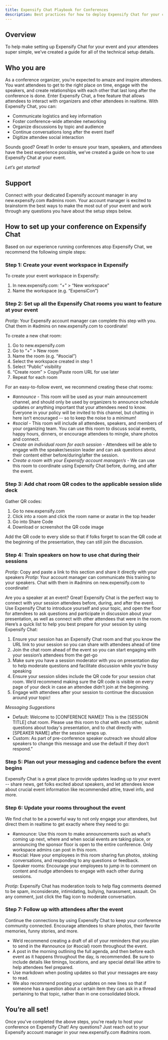 ```yaml
---
title: Expensify Chat Playbook for Conferences 
description: Best practices for how to deploy Expensify Chat for your conference
---
```

## Overview

To help make setting up Expensify Chat for your event and your attendees super simple, we’ve created a guide for all of the technical setup details.


## Who you are

As a conference organizer, you’re expected to amaze and inspire attendees. You want attendees to get to the right place on time, engage with the speakers, and create relationships with each other that last long after the conference is done. Enter Expensify Chat, a free feature that allows attendees to interact with organizers and other attendees in realtime. With Expensify Chat, you can: 

- Communicate logistics and key information
- Foster conference-wide attendee networking
- Organize discussions by topic and audience
- Continue conversations long after the event itself 
- Digitize attendee social interaction

Sounds good? Great! In order to ensure your team, speakers, and attendees have the best experience possible, we’ve created a guide on how to use Expensify Chat at your event. 

_Let’s get started!_


## Support

Connect with your dedicated Expensify account manager in any new.expensify.com #admins room. Your account manager is excited to brainstorm the best ways to make the most out of your event and work through any questions you have about the setup steps below. 


## How to set up your conference on Expensify Chat

Based on our experience running conferences atop Expensify Chat, we recommend the following simple steps:

### Step 1: Create your event workspace in Expensify 

To create your event workspace in Expensify:
1. In new.expensify.com: “+” > “New workspace” 
2. Name the workspace (e.g. “ExpensiCon”)

### Step 2: Set up all the Expensify Chat rooms you want to feature at your event

*Protip*: Your Expensify account manager can complete this step with you. Chat them in #admins on new.expensify.com to coordinate!

To create a new chat room:
1. Go to new.expensify.com
2. Go to “+” > New room  
3. Name the room (e.g. “#social”)
4. Select the workspace created in step 1
5. Select “Public” visibility 
6. “Create room” > Copy/Paste room URL for use later
7. Repeat for each room

For an easy-to-follow event, we recommend creating these chat rooms:

- *#announce* - This room will be used as your main announcement channel, and should only be used by organizers to announce schedule updates or anything important that your attendees need to know. Everyone in your policy will be invited to this channel, but chatting in here isn’t encouraged -- so to keep the noise to a minimum!
- *#social* - This room will include all attendees, speakers, and members of your organizing team. You can use this room to discuss social events, happy hours, dinners, or encourage attendees to mingle, share photos and connect. 
- *Create an individual room for each session* - Attendees will be able to engage with the speaker/session leader and can ask questions about their content either before/during/after the session.
- *Create a room with your Expensify account manager/s* - We can use this room to coordinate using Expensify Chat before, during, and after the event. 

### Step 3: Add chat room QR codes to the applicable session slide deck

Gather QR codes:
1. Go to new.expensify.com 
2. Click into a room and click the room name or avatar in the top header
3. Go into Share Code
4. Download or screenshot the QR code image

Add the QR code to every slide so that if folks forget to scan the QR code at the beginning of the presentation, they can still join the discussion. 

### Step 4: Train speakers on how to use chat during their sessions

*Protip*: Copy and paste a link to this section and share it directly with your speakers
*Protip*: Your account manager can communicate this training to your speakers. Chat with them in #admins on new.expensify.com to coordinate!

Are you a speaker at an event? Great! Expensify Chat is the perfect way to connect with your session attendees before, during, and after the event. Use Expensify Chat to introduce yourself and your topic, and open the floor for attendees to ask questions and participate in discussion about your presentation, as well as connect with other attendees that were in the room. Here’s a quick list to help you best prepare for your session by using Expensify Chat: 

1. Ensure your session has an Expensify Chat room and that you know the URL link to your session so you can share with attendees ahead of time
2. Join the chat room ahead of the event so you can start engaging with your session’s attendees from the get-go
3. Make sure you have a session moderator with you on presentation day to help moderate questions and facilitate discussion while you’re busy speaking
4. Ensure your session slides include the QR code for your session chat room. We’d recommend making sure the QR code is visible on every page of your deck in case an attendee didn’t join at the beginning. 
5. Engage with attendees after your session to continue the discussion around your topic!

*Messaging Suggestions*

- Default: Welcome to [CONFERENCE NAME]! This is the [SESSION TITLE] chat room. Please use this room to chat with each other, submit questions about today's presentation, and to chat directly with [SPEAKER NAME] after the session wraps up.
- Custom: As part of pre-conference speaker outreach we should allow speakers to change this message and use the default if they don’t respond.”

### Step 5: Plan out your messaging and cadence before the event begins

Expensify Chat is a great place to provide updates leading up to your event -- share news, get folks excited about speakers, and let attendees know about crucial event information like recommended attire, travel info, and more.

### Step 6: Update your rooms throughout the event 

We find chat to be a powerful way to not only engage your attendees, but direct them in realtime to get exactly where they need to go:

- #announce: Use this room to make announcements such as what’s coming up next, where and when social events are taking place, or announcing the sponsor floor is open to the entire conference. Only workspace admins can post in this room.
- #social: Have your employees in this room sharing fun photos, stoking conversations, and responding to any questions or feedback.
- Speaker rooms: Encourage your employees to jump in to comment on content and nudge attendees to engage with each other during sessions.

*Protip*: Expensify Chat has moderation tools to help flag comments deemed to be spam, inconsiderate, intimidating, bullying, harassment, assault. On any comment, just click the flag icon to moderate conversation. 

### Step 7: Follow up with attendees after the event

Continue the connections by using Expensify Chat to keep your conference community connected. Encourage attendees to share photos, their favorite memories, funny stories, and more. 

- We’d recommend creating a draft of all of your reminders that you plan to send in the #announce (or #social) room throughout the event. 
- A post in the morning outlining the full agenda, and then before each event as it happens throughout the day, is recommended. Be sure to include details like timings, locations, and any special detail like attire to help attendees feel prepared.
- Use markdown when posting updates so that your messages are easy to read.
- We also recommend posting your updates on new lines so that if someone has a question about a certain item they can ask in a thread pertaining to that topic, rather than in one consolidated block. 

## You’re all set!

Once you've completed the above steps, you're ready to host your conference on Expensify Chat! Any questions? Just reach out to your Expensify account manager in your new.expensify.com #admins room.

